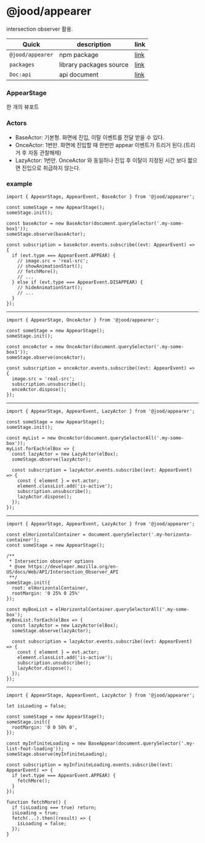 # @jood/appearer

intersection observer 활용.

| Quick            | description             | link                                                                          |
| ---------------- | ----------------------- | ----------------------------------------------------------------------------- |
| `@jood/appearer` | npm package             | [link](https://www.npmjs.com/package/@jood/appearer)                          |
| `packages`       | library packages source | [link](https://github.com/molgga/jood-appearer/tree/master/projects/packages) |
| `Doc:api`        | api document            | [link](https://github.com/molgga/jood-appearer/blob/master/docs)              |

### AppearStage

한 개의 뷰포트

### Actors

- BaseActor: 기본형. 화면에 진입, 이탈 이벤트를 전달 받을 수 있다.
- OnceActor: 1번만. 화면에 진입할 때 한번만 appear 이벤트가 트리거 된다.(트리거 후 자동 관찰해제)
- LazyActor: 1번만. OnceActor 와 동일하나 진입 후 이탈이 지정된 시간 보다 짧으면 진입으로 취급하지 않는다.

### example

```
import { AppearStage, AppearEvent, BaseActor } from '@jood/appearer';

const someStage = new AppearStage();
someStage.init();

const baseActor = new BaseActor(document.querySelector('.my-some-box1'));
someStage.observe(baseActor);

const subscription = baseActor.events.subscribe((evt: AppearEvent) => {
  if (evt.type === AppearEvent.APPEAR) {
    // image.src = 'real-src';
    // showAnimationStart();
    // fetchMore();
    // ...
  } else if (evt.type === AppearEvent.DISAPPEAR) {
    // hideAnimationStart();
    // ...
  }
});
```

---

```
import { AppearStage, OnceActor } from '@jood/appearer';

const someStage = new AppearStage();
someStage.init();

const onceActor = new OnceActor(document.querySelector('.my-some-box1'));
someStage.observe(onceActor);

const subscription = onceActor.events.subscribe((evt: AppearEvent) => {
  image.src = 'real-src';
  subscription.unsubscribe();
  onceActor.dispose();
});
```

---

```
import { AppearStage, AppearEvent, LazyActor } from '@jood/appearer';

const someStage = new AppearStage();
someStage.init();

const myList = new OnceActor(document.querySelectorAll('.my-some-box'));
myList.forEach(elBox => {
  const lazyActor = new LazyActor(elBox);
  someStage.observe(lazyActor);

  const subscription = lazyActor.events.subscribe((evt: AppearEvent) => {
    const { element } = evt.actor;
    element.classList.add('is-active');
    subscription.unsubscribe();
    lazyActor.dispose();
  });
});
```

---

```
import { AppearStage, AppearEvent, LazyActor } from '@jood/appearer';

const elHorizontalContainer = document.querySelector('.my-horizonta-container');
const someStage = new AppearStage();

/**
 * Intersection observer options
 * @see https://developer.mozilla.org/en-US/docs/Web/API/Intersection_Observer_API
 **/
someStage.init({
  root: elHorizontalContainer,
  rootMargin: '0 25% 0 25%'
});

const myBoxList = elHorizontalContainer.querySelectorAll('.my-some-box');
myBoxList.forEach(elBox => {
  const lazyActor = new LazyActor(elBox);
  someStage.observe(lazyActor);

  const subscription = lazyActor.events.subscribe((evt: AppearEvent) => {
    const { element } = evt.actor;
    element.classList.add('is-active');
    subscription.unsubscribe();
    lazyActor.dispose();
  });
});
```

---

```
import { AppearStage, AppearEvent, LazyActor } from '@jood/appearer';

let isLoading = false;

const someStage = new AppearStage();
someStage.init({
  rootMargin: '0 0 50% 0',
});

const myInfiniteLoading = new BaseAppear(document.querySelector('.my-list-foot-loading'));
someStage.observe(myInfiniteLoading);

const subscription = myInfiniteLoading.events.subscribe((evt: AppearEvent) => {
  if (evt.type === AppearEvent.APPEAR) {
    fetchMore();
  }
});

function fetchMore() {
  if (isLoading === true) return;
  isLoading = true;
  fetch(...).then((result) => {
    isLoading = false;
  });
}
```
